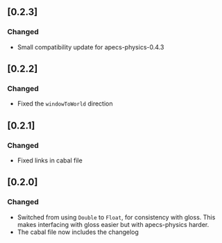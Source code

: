 ## [0.2.3]
### Changed
- Small compatibility update for apecs-physics-0.4.3

## [0.2.2]
### Changed
- Fixed the `windowToWorld` direction

## [0.2.1]
### Changed
- Fixed links in cabal file

## [0.2.0]
### Changed
- Switched from using `Double` to `Float`, for consistency with gloss. This makes interfacing with gloss easier but with apecs-physics harder.
- The cabal file now includes the changelog
